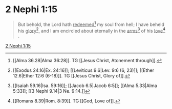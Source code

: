 # 2 Nephi 1:15

> But behold, the Lord hath <u>redeemed</u>[^a] my soul from hell; I have beheld his <u>glory</u>[^b], and I am encircled about eternally in the <u>arms</u>[^c] of his <u>love</u>[^d] .

[2 Nephi 1:15](https://www.churchofjesuschrist.org/study/scriptures/bofm/2-ne/1?lang=eng&id=p15#p15)


[^a]: [[Alma 36.28|Alma 36:28]]. TG [[Jesus Christ, Atonement through]].
[^b]: [[Exodus 24.16|Ex. 24:16]]; [[Leviticus 9.6|Lev. 9:6 (6, 23)]]; [[Ether 12.6|Ether 12:6 (6-18)]]. TG [[Jesus Christ, Glory of]].
[^c]: [[Isaiah 59.16|Isa. 59:16]]; [[Jacob 6.5|Jacob 6:5]]; [[Alma 5.33|Alma 5:33]]; [[3 Nephi 9.14|3 Ne. 9:14.]]
[^d]: [[Romans 8.39|Rom. 8:39]]. TG [[God, Love of]].
